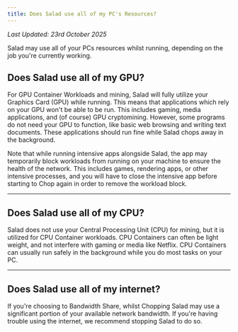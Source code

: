 ```yaml
---
title: Does Salad use all of my PC's Resources?
---
```


_Last Updated: 23rd October 2025_

Salad may use all of your PCs resources whilst running, depending on the job you're currently working.

## Does Salad use all of my GPU?

For GPU Container Workloads and mining, Salad will fully utilize your Graphics Card (GPU) while running. This means that
applications which rely on your GPU won't be able to be run. This includes gaming, media applications, and (of course)
GPU cryptomining. However, some programs do not need your GPU to function, like basic web browsing and writing text
documents. These applications should run fine while Salad chops away in the background.

Note that while running intensive apps alongside Salad, the app may temporarily block workloads from running on your
machine to ensure the health of the network. This includes games, rendering apps, or other intensive processes, and you
will have to close the intensive app before starting to Chop again in order to remove the workload block.

---

## Does Salad use all of my CPU?

Salad does not use your Central Processing Unit (CPU) for mining, but it is utilized for CPU Container workloads. CPU
Containers can often be light weight, and not interfere with gaming or media like Netflix. CPU Containers can usually
run safely in the background while you do most tasks on your PC.

---

## Does Salad use all of my internet?

If you're choosing to Bandwidth Share, whilst Chopping Salad may use a significant portion of your available network
bandwidth. If you're having trouble using the internet, we recommend stopping Salad to do so.
